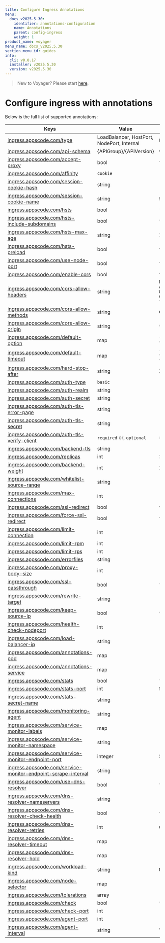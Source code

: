 ```yaml
---
title: Configure Ingress Annotations
menu:
  docs_v2025.5.30:
    identifier: annotations-configuration
    name: Annotations
    parent: config-ingress
    weight: 1
product_name: voyager
menu_name: docs_v2025.5.30
section_menu_id: guides
info:
  cli: v0.0.17
  installer: v2025.5.30
  version: v2025.5.30
---
```


> New to Voyager? Please start [here](/docs/v2025.5.30/concepts/overview).

# Configure ingress with annotations

Below is the full list of supported annotations:

|  Keys  |   Value   |  Default |
|--------|-----------|----------|
| [ingress.appscode.com/type](/docs/v2025.5.30/concepts/README) | LoadBalancer, HostPort, NodePort, Internal | `LoadBalancer` |
| [ingress.appscode.com/api-schema](/docs/v2025.5.30/concepts/overview) | {APIGroup}/{APIVersion} | `voyager.appscode.com/v1` |
| [ingress.appscode.com/accept-proxy](/docs/v2025.5.30/guides/ingress/configuration/accept-proxy) | bool | `false` |
| [ingress.appscode.com/affinity](/docs/v2025.5.30/guides/ingress/http/sticky-session) | `cookie` | |
| [ingress.appscode.com/session-cookie-hash](/docs/v2025.5.30/guides/ingress/http/sticky-session) | string | |
| [ingress.appscode.com/session-cookie-name](/docs/v2025.5.30/guides/ingress/http/sticky-session) | string | `SERVERID` |
| [ingress.appscode.com/hsts](/docs/v2025.5.30/guides/ingress/http/hsts) | bool | `true` |
| [ingress.appscode.com/hsts-include-subdomains](/docs/v2025.5.30/guides/ingress/http/hsts) | bool | `false` |
| [ingress.appscode.com/hsts-max-age](/docs/v2025.5.30/guides/ingress/http/hsts) | string | `15768000` |
| [ingress.appscode.com/hsts-preload](/docs/v2025.5.30/guides/ingress/http/hsts) | bool | `false` |
| [ingress.appscode.com/use-node-port](/docs/v2025.5.30/concepts/ingress-types/nodeport) | bool | `false` |
| [ingress.appscode.com/enable-cors](/docs/v2025.5.30/guides/ingress/http/cors) | bool | `false` |
| [ingress.appscode.com/cors-allow-headers](/docs/v2025.5.30/guides/ingress/http/cors) | string | `DNT,X-CustomHeader,Keep-Alive,User-Agent,X-Requested-With,If-Modified-Since,Cache-Control,Content-Type,Authorization` |
| [ingress.appscode.com/cors-allow-methods](/docs/v2025.5.30/guides/ingress/http/cors) | string | `GET,PUT,POST,DELETE,PATCH,OPTIONS` |
| [ingress.appscode.com/cors-allow-origin](/docs/v2025.5.30/guides/ingress/http/cors) | string | `*` |
| [ingress.appscode.com/default-option](/docs/v2025.5.30/guides/ingress/configuration/default-options) | map | `{"http-server-close": "true", "dontlognull": "true"}` |
| [ingress.appscode.com/default-timeout](/docs/v2025.5.30/guides/ingress/configuration/default-timeouts) | map | `{"connect": "5s", "server": "50s", "client": "50s", "client-fin": "50s", "tunnel": "50s"}` |
| [ingress.appscode.com/hard-stop-after](/docs/v2025.5.30/guides/ingress/configuration/hard-stop-after) | string | `30s` |
| [ingress.appscode.com/auth-type](/docs/v2025.5.30/guides/ingress/security/basic-auth) | `basic` | |
| [ingress.appscode.com/auth-realm](/docs/v2025.5.30/guides/ingress/security/basic-auth) | string | |
| [ingress.appscode.com/auth-secret](/docs/v2025.5.30/guides/ingress/security/basic-auth) | string | |
| [ingress.appscode.com/auth-tls-error-page](/docs/v2025.5.30/guides/ingress/security/tls-auth) | string | |
| [ingress.appscode.com/auth-tls-secret](/docs/v2025.5.30/guides/ingress/security/tls-auth) | string | |
| [ingress.appscode.com/auth-tls-verify-client](/docs/v2025.5.30/guides/ingress/security/tls-auth) | `required` or, `optional` | `required` |
| [ingress.appscode.com/backend-tls](/docs/v2025.5.30/guides/ingress/tls/backend-tls) | string | |
| [ingress.appscode.com/replicas](/docs/v2025.5.30/guides/ingress/scaling) | int | `1` |
| [ingress.appscode.com/backend-weight](/docs/v2025.5.30/guides/ingress/http/blue-green-deployment) | int | 1 |
| [ingress.appscode.com/whitelist-source-range](/docs/v2025.5.30/guides/ingress/configuration/whitelist) | string | |
| [ingress.appscode.com/max-connections](/docs/v2025.5.30/guides/ingress/configuration/max-connections) | int | |
| [ingress.appscode.com/ssl-redirect](/docs/v2025.5.30/guides/ingress/configuration/ssl-redirect) | bool | `true` |
| [ingress.appscode.com/force-ssl-redirect](/docs/v2025.5.30/guides/ingress/configuration/ssl-redirect) | bool | `false` |
| [ingress.appscode.com/limit-connection](/docs/v2025.5.30/guides/ingress/configuration/rate-limit) | int | |
| [ingress.appscode.com/limit-rpm](/docs/v2025.5.30/guides/ingress/configuration/rate-limit) | int | |
| [ingress.appscode.com/limit-rps](/docs/v2025.5.30/guides/ingress/configuration/rate-limit) | int | |
| [ingress.appscode.com/errorfiles](/docs/v2025.5.30/guides/ingress/configuration/error-files) | string | |
| [ingress.appscode.com/proxy-body-size](/docs/v2025.5.30/guides/ingress/configuration/body-size) | int | |
| [ingress.appscode.com/ssl-passthrough](/docs/v2025.5.30/guides/ingress/configuration/ssl-passthrough) | bool | `false` |
| [ingress.appscode.com/rewrite-target](/docs/v2025.5.30/guides/ingress/configuration/rewrite-target) | string | |
| [ingress.appscode.com/keep-source-ip](/docs/v2025.5.30/guides/ingress/configuration/keep-source-ip) | bool | `false` |
| [ingress.appscode.com/health-check-nodeport](/docs/v2025.5.30/guides/ingress/configuration/keep-source-ip) | int | |
| [ingress.appscode.com/load-balancer-ip](/docs/v2025.5.30/guides/ingress/configuration/loadbalancer-ip) | string | |
| [ingress.appscode.com/annotations-pod](/docs/v2025.5.30/guides/ingress/configuration/pod-annotations) | map | |
| [ingress.appscode.com/annotations-service](/docs/v2025.5.30/guides/ingress/configuration/service-annotations) | map | |
| [ingress.appscode.com/stats](/docs/v2025.5.30/guides/ingress/monitoring/haproxy-stats) | bool | `false` |
| [ingress.appscode.com/stats-port](/docs/v2025.5.30/guides/ingress/monitoring/haproxy-stats) | int | `56789` |
| [ingress.appscode.com/stats-secret-name](/docs/v2025.5.30/guides/ingress/monitoring/haproxy-stats) | string | |
| [ingress.appscode.com/monitoring-agent](/docs/v2025.5.30/guides/ingress/monitoring/using-coreos-prometheus-operator) | string  |         |
| [ingress.appscode.com/service-monitor-labels](/docs/v2025.5.30/guides/ingress/monitoring/using-coreos-prometheus-operator) | map     |         |
| [ingress.appscode.com/service-monitor-namespace](/docs/v2025.5.30/guides/ingress/monitoring/using-coreos-prometheus-operator) | string  |         |
| [ingress.appscode.com/service-monitor-endpoint-port](/docs/v2025.5.30/guides/ingress/monitoring/using-coreos-prometheus-operator) | integer | 56790   |
| [ingress.appscode.com/service-monitor-endpoint-scrape-interval](/docs/v2025.5.30/guides/ingress/monitoring/using-coreos-prometheus-operator) | string  |         |
| [ingress.appscode.com/use-dns-resolver](/docs/v2025.5.30/guides/ingress/http/external-svc#using-external-domain) | bool | `false` |
| [ingress.appscode.com/dns-resolver-nameservers](/docs/v2025.5.30/guides/ingress/http/external-svc#using-external-domain) | string | |
| [ingress.appscode.com/dns-resolver-check-health](/docs/v2025.5.30/guides/ingress/http/external-svc#using-external-domain) | bool | `true` |
| [ingress.appscode.com/dns-resolver-retries](/docs/v2025.5.30/guides/ingress/http/external-svc#using-external-domain) | int | `0` |
| [ingress.appscode.com/dns-resolver-timeout](/docs/v2025.5.30/guides/ingress/http/external-svc#using-external-domain) | map | |
| [ingress.appscode.com/dns-resolver-hold](/docs/v2025.5.30/guides/ingress/http/external-svc#using-external-domain) | map | |
| [ingress.appscode.com/workload-kind](/docs/v2025.5.30/guides/ingress/pod-placement#choosing-workload-kind) | string | `Deployment` |
| [ingress.appscode.com/node-selector](/docs/v2025.5.30/guides/ingress/pod-placement#using-node-selector) | map | |
| [ingress.appscode.com/tolerations](/docs/v2025.5.30/guides/ingress/pod-placement#using-taints-and-toleration) | array | |
| [ingress.appscode.com/check](/docs/v2025.5.30/guides/ingress/configuration/health-check) | bool | `false` |
| [ingress.appscode.com/check-port](/docs/v2025.5.30/guides/ingress/configuration/health-check) | int | |
| [ingress.appscode.com/agent-port](/docs/v2025.5.30/guides/ingress/configuration/agent-check) | int | |
| [ingress.appscode.com/agent-interval](/docs/v2025.5.30/guides/ingress/configuration/agent-check) | string | "2000ms" |
